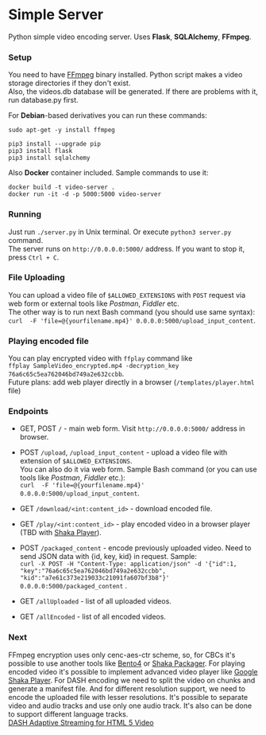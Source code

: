 # Simple Server
Python simple video encoding server. Uses **Flask**, **SQLAlchemy**, **FFmpeg**.

### Setup
You need to have [FFmpeg](https://www.ffmpeg.org) binary installed.
Python script makes a video storage directories if they don't exist.   
Also, the videos.db database will be generated. If there are problems with it, run database.py first.

For **Debian**-based derivatives you can run these commands:
```shell script
sudo apt-get -y install ffmpeg

pip3 install --upgrade pip
pip3 install flask
pip3 install sqlalchemy
```

Also **Docker** container included. Sample commands to use it:
```shell script
docker build -t video-server .
docker run -it -d -p 5000:5000 video-server
```

### Running
Just run `./server.py` in Unix terminal. Or execute `python3 server.py` command.  
The server runs on `http://0.0.0.0:5000/` address. If you want to stop it, press `Ctrl + C`.

### File Uploading
You can upload a video file of `$ALLOWED_EXTENSIONS` with `POST` request via web form 
or external tools like _Postman_, _Fiddler_ etc.  
The other way is to run next Bash command (you should use same syntax):  
`curl  -F 'file=@{yourfilename.mp4}' 0.0.0.0:5000/upload_input_content`.

### Playing encoded file
You can play encrypted video with `ffplay` command like  
`ffplay SampleVideo_encrypted.mp4 -decryption_key 76a6c65c5ea762046bd749a2e632ccbb`.  
Future plans: add web player directly in a browser (`/templates/player.html` file)

### Endpoints
  * GET, POST `/` - main web form. Visit `http://0.0.0.0:5000/` address in browser.
  * POST `/upload`, `/upload_input_content` - upload a video file with extension of `$ALLOWED_EXTENSIONS`.  
You can also do it via web form.
Sample Bash command (or you can use tools like _Postman_, _Fiddler_ etc.):  
`curl  -F 'file=@{yourfilename.mp4}' 0.0.0.0:5000/upload_input_content`.  

  * GET `/download/<int:content_id>` - download encoded file.
  * GET `/play/<int:content_id>` - play encoded video in a browser player (TBD with [Shaka Player](https://github.com/google/shaka-packager )).
  * POST `/packaged_content` - encode previously uploaded video. Need to send JSON data with {id, key, kid} in request. Sample:  
`curl -X POST -H "Content-Type: application/json" -d '{"id":1, "key":"76a6c65c5ea762046bd749a2e632ccbb", 
"kid":"a7e61c373e219033c21091fa607bf3b8"}' 0.0.0.0:5000/packaged_content` .
  * GET `/allUploaded` - list of all uploaded videos.
  * GET `/allEncoded` - list of all encoded videos.

### Next
FFmpeg encryption uses only cenc-aes-ctr scheme, so, for CBCs it's possible to use another tools like [Bento4](https://www.bento4.com ) or [Shaka Packager](https://github.com/google/shaka-packager).
For playing encoded video it's possible to implement advanced video player like [Google Shaka Player](https://github.com/google/shaka-player).
For DASH encoding we need to split the video on chunks and generate a manifest file. 
And for different resolution support, we need to encode the uploaded file with lesser resolutions. 
It's possible to separate video and audio tracks and use only one audio track. 
It's also can be done to support different language tracks.  
[DASH Adaptive Streaming for HTML 5 Video](https://developer.mozilla.org/en-US/docs/Web/HTML/DASH_Adaptive_Streaming_for_HTML_5_Video)


